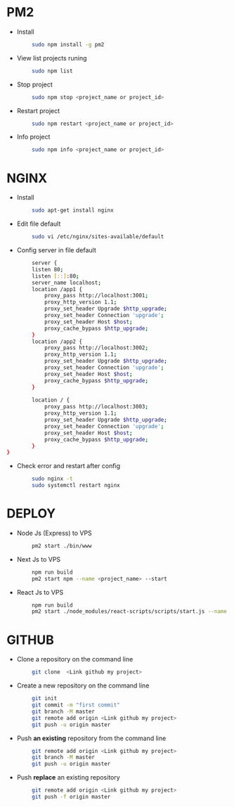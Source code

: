 # PM2
* Install
``` bash
        sudo npm install -g pm2
```
* View list projects runing
``` bash
        sudo npm list
```
* Stop project
``` bash
        sudo npm stop <project_name or project_id> 
```
* Restart project
``` bash
        sudo npm restart <project_name or project_id> 
```
* Info project
``` bash
        sudo npm info <project_name or project_id> 
```
# NGINX
* Install
``` bash
        sudo apt-get install nginx
```
* Edit file default
``` bash
        sudo vi /etc/nginx/sites-available/default
```

* Config server in file default
``` bash
        server {
        listen 80;
        listen [::]:80;
        server_name localhost;
        location /app1 {
            proxy_pass http://localhost:3001;
            proxy_http_version 1.1;
            proxy_set_header Upgrade $http_upgrade;
            proxy_set_header Connection 'upgrade';
            proxy_set_header Host $host;
            proxy_cache_bypass $http_upgrade;
        }
        location /app2 {
            proxy_pass http://localhost:3002;
            proxy_http_version 1.1;
            proxy_set_header Upgrade $http_upgrade;
            proxy_set_header Connection 'upgrade';
            proxy_set_header Host $host;
            proxy_cache_bypass $http_upgrade;
        }
        
        location / {
            proxy_pass http://localhost:3003;
            proxy_http_version 1.1;
            proxy_set_header Upgrade $http_upgrade;
            proxy_set_header Connection 'upgrade';
            proxy_set_header Host $host;
            proxy_cache_bypass $http_upgrade;
        }
}
```
* Check error and restart  after config
``` bash
        sudo nginx -t
        sudo systemctl restart nginx
```
# DEPLOY
* Node Js (Express) to VPS
``` bash
        pm2 start ./bin/www
```
* Next Js to VPS
``` bash
        npm run build
        pm2 start npm --name <project_name> --start
```
* React Js to VPS
``` bash
        npm run build
        pm2 start ./node_modules/react-scripts/scripts/start.js --name "project_name"
```
# GITHUB
* Clone a repository on the command line
``` bash
        git clone  <Link github my project>
```

* Create a new repository on the command line
``` bash
        git init
        git commit -m "first commit"
        git branch -M master
        git remote add origin <Link github my project>
        git push -u origin master
```
* Push **an existing** repository from the command line
``` bash
        git remote add origin <Link github my project>
        git branch -M master
        git push -u origin master
```
* Push **replace** an existing repository
``` bash
        git remote add origin <Link github my project>
        git push -f origin master
```



